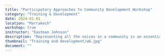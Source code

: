 ```yaml
---
title: "Participatory Approaches to Community Development Workshop"
category: "Training & Development"
date: 2024-01-01
location: "Marrakech"
workshop: true
instructor: "Eastman Johnson"
description: "Representing all the voices in a community is an essential part to positive and successful community development. This workshop discusses participatory approaches to community development, or how community development projects can be more inclusive throughout their design and creation. Participants in this workshop will look at several community development scenarios and discuss whether they are participatory, and how they can improve them to better represent the community. Participants will also take projects that they've worked on and examine whether or not they used participatory approaches."
thumbnail: "Training and development/w6.jpg"
document: ""
---
```

